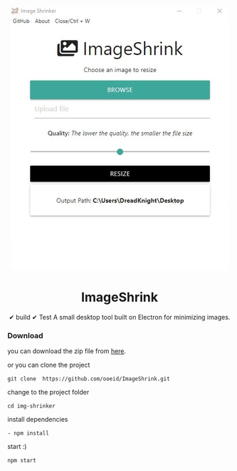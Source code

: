 
  <p align="center">
    <a href="">
      <img  src="ImgReadme.jpg">
    </a>
  </p>
  <h1 align="center">ImageShrink</h1>


  <div align="center"> 
  ✔ build ✔ Test </hr>
  A small desktop tool built on Electron for minimizing images.
  </div>

  ### Download

  you can download the zip file from [here](https://drive.google.com/file/d/10JtmwFYZldRW8SRe5fUj67J3Lv87SOMN/view?usp=sharing).

  or you can clone the project 
  ```
  git clone  https://github.com/ooeid/ImageShrink.git
  ```

  change to the project folder 
  ```
  cd img-shrinker
  ```
  install dependencies
  ```
  - npm install
  ``` 
  start :)
  ```
  npm start 
  ```

